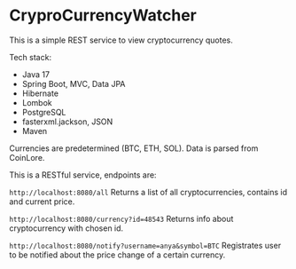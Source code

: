 # CryproCurrencyWatcher

This is a simple REST service to view cryptocurrency quotes.

Tech stack:
* Java 17
* Spring Boot, MVC, Data JPA
* Hibernate
* Lombok
* PostgreSQL
* fasterxml.jackson, JSON
* Maven

Currencies are predetermined (BTC, ETH, SOL). Data is parsed from CoinLore.

This is a RESTful service, endpoints are:

`http://localhost:8080/all`
Returns a list of all cryptocurrencies, contains id and current price.

`http://localhost:8080/currency?id=48543`
Returns info about cryptocurrency with chosen id.

`http://localhost:8080/notify?username=anya&symbol=BTC`
Registrates user to be notified about the price change of a certain currency.
